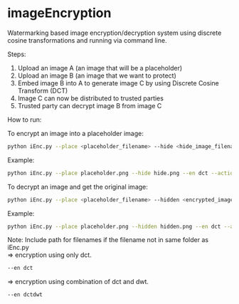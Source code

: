 # imageEncryption

Watermarking based image encryption/decryption system using discrete cosine transformations and running via command line. 

Steps:

1. Upload an image A (an image that will be a placeholder)
2. Upload an image B (an image that we want to protect)
3. Embed image B into A to generate image C by using Discrete Cosine Transform (DCT)
4. Image C can now be distributed to trusted parties
5. Trusted party can decrypt image B from image C

How to run:

To encrypt an image into a placeholder image:
```bash
python iEnc.py --place <placeholder_filename> --hide <hide_image_filename> --en <encryption_method> --action enc --out <output_filename>
```
Example:
``` bash
python iEnc.py --place placeholder.png --hide hide.png --en dct --action enc --out hidden.png
```
To decrypt an image and get the original image:
```bash
python iEnc.py --place <placeholder_filename> --hidden <encrypted_image_filename> --en <encryption_method> --action dec --out <output_filename>
```
Example:
```bash
python iEnc.py --place placeholder.png --hidden hidden.png --en dct --action dec --out out.png
```
Note: Include path for filenames if the filename not in same folder as iEnc.py
<br>
=> encryption using only dct.
```bash
--en dct 
```
=> encryption using combination of dct and dwt.
```bash
--en dctdwt 
``` 

